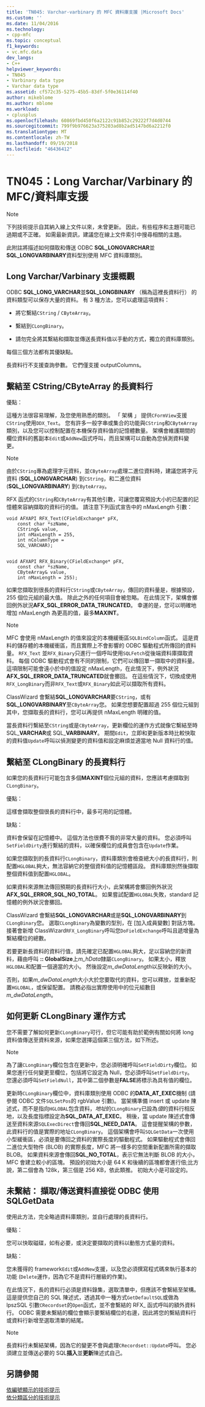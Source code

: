 ```yaml
---
title: 'TN045: Varchar-varbinary 的 MFC 資料庫支援 |Microsoft Docs'
ms.custom: ''
ms.date: 11/04/2016
ms.technology:
- cpp-mfc
ms.topic: conceptual
f1_keywords:
- vc.mfc.data
dev_langs:
- C++
helpviewer_keywords:
- TN045
- Varbinary data type
- Varchar data type
ms.assetid: cf572c35-5275-45b5-83df-5f0e36114f40
author: mikeblome
ms.author: mblome
ms.workload:
- cplusplus
ms.openlocfilehash: 60869fbd450f6a2122c91b852c29222f7d4d0744
ms.sourcegitcommit: 799f9b976623a375203ad8b2ad5147bd6a2212f0
ms.translationtype: MT
ms.contentlocale: zh-TW
ms.lasthandoff: 09/19/2018
ms.locfileid: "46436412"
---
```

# <a name="tn045-mfcdatabase-support-for-long-varcharvarbinary"></a>TN045：Long Varchar/Varbinary 的 MFC/資料庫支援

> [!NOTE]
>  下列技術提示自其納入線上文件以來，未曾更新。 因此，有些程序和主題可能已過期或不正確。 如需最新資訊，建議您在線上文件索引中搜尋相關的主題。

此附註將描述如何擷取和傳送 ODBC **SQL_LONGVARCHAR**並**SQL_LONGVARBINARY**資料型別使用 MFC 資料庫類別。

## <a name="overview-of-long-varcharvarbinary-support"></a>Long Varchar/Varbinary 支援概觀

ODBC **SQL_LONG_VARCHAR**並**SQL_LONGBINARY** （稱為這裡長資料行） 的資料類型可以保存大量的資料。 有 3 種方法，您可以處理這項資料：

- 將它繫結`CString` / `CByteArray`。

- 繫結到`CLongBinary`。

- 請勿完全將其繫結和擷取並傳送長資料值以手動的方式，獨立的資料庫類別。

每個三個方法都有其優缺點。

長資料行不支援查詢參數。 它們僅支援 outputColumns。

## <a name="binding-a-long-data-column-to-a-cstringcbytearray"></a>繫結至 CString/CByteArray 的長資料行

優點：

這種方法很容易理解，及您使用熟悉的類別。 「 架構 」 提供`CFormView`支援`CString`使用`DDX_Text`。 您有許多一般字串或集合的功能與`CString`和`CByteArray`類別，以及您可以控制配置在本機保存資料值的記憶體數量。 架構會維護期間的欄位資料的舊副本`Edit`或`AddNew`函式呼叫，而且架構可以自動為您偵測資料變更。

> [!NOTE]
>  由於`CString`專為處理字元資料，並`CByteArray`處理二進位資料時，建議您將字元資料 (**SQL_LONGVARCHAR**) 到`CString`，和二進位資料 (**SQL_LONGVARBINARY**) 到`CByteArray`。

RFX 函式的`CString`和`CByteArray`有其他引數，可讓您覆寫預設大小的已配置的記憶體來容納擷取的資料行的值。 請注意下列函式宣告中的 nMaxLength 引數：

```
void AFXAPI RFX_Text(CFieldExchange* pFX,
    const char *szName,
    CString& value,
    int nMaxLength = 255,
    int nColumnType =
    SQL_VARCHAR);


void AFXAPI RFX_Binary(CFieldExchange* pFX,
    const char *szName,
    CByteArray& value,
    int nMaxLength = 255);
```

如果您擷取到很長的資料行`CString`或`CByteArray`，傳回的資料量是，根據預設，255 個位元組的最大值。 除此之外的任何項目會被忽略。 在此情況下，架構會擲回例外狀況**AFX_SQL_ERROR_DATA_TRUNCATED**。 幸運的是，您可以明確地增加 nMaxLength 為更高的值，最多**MAXINT**。

> [!NOTE]
>  MFC 會使用 nMaxLength 的值來設定的本機緩衝區`SQLBindColumn`函式。 這是資料的儲存體的本機緩衝區，而且實際上不會影響的 ODBC 驅動程式所傳回的資料量。 `RFX_Text` 並`RFX_Binary`只進行一個呼叫使用`SQLFetch`從後端資料庫擷取資料。 每個 ODBC 驅動程式會有不同的限制，它們可以傳回單一擷取中的資料量。 這項限制可能會遠小於中的值設定 nMaxLength，在此情況下，例外狀況**AFX_SQL_ERROR_DATA_TRUNCATED**就會擲回。 在這些情況下，切換成使用`RFX_LongBinary`而非`RFX_Text`或`RFX_Binary`如此可以擷取所有資料。

ClassWizard 會繫結**SQL_LONGVARCHAR**要`CString`，或有**SQL_LONGVARBINARY**至`CByteArray`您。 如果您想要配置超過 255 個位元組到其中，您擷取長的資料行，您可以再提供 nMaxLength 明確的值。

當長資料行繫結至`CString`或是`CByteArray`，更新欄位的運作方式就像它繫結至時 SQL_**VARCHAR**或 SQL_**VARBINARY**。 期間`Edit`，立即和更新版本時比較快取的資料值`Update`呼叫以偵測變更的資料值和設定麻煩並適當地 Null 資料行的值。

## <a name="binding-a-long-data-column-to-a-clongbinary"></a>繫結至 CLongBinary 的長資料行

如果您的長資料行可能包含多個**MAXINT**個位元組的資料，您應該考慮擷取到`CLongBinary`。

優點：

這樣會擷取整個很長的資料行中，最多可用的記憶體。

缺點：

資料會保留在記憶體中。 這個方法也很費不貲的非常大量的資料。 您必須呼叫`SetFieldDirty`進行繫結的資料，以確保欄位的成員會包含在`Update`作業。

如果您擷取到的長資料行`CLongBinary`，資料庫類別會檢查總大小的長資料行，則配置`HGLOBAL`夠大，無法容納它的整個資料值的記憶體區段。 資料庫類別然後擷取整個資料值到配置`HGLOBAL`。

如果資料來源無法傳回預期的長資料行大小，此架構將會擲回例外狀況**AFX_SQL_ERROR_SQL_NO_TOTAL**。 如果嘗試配置`HGLOBAL`失敗，standard 記憶體的例外狀況會擲回。

ClassWizard 會繫結**SQL_LONGVARCHAR**或是**SQL_LONGVARBINARY**到`CLongBinary`您。 選取`CLongBinary`為變數的型別，在 [加入成員變數] 對話方塊。 接著會新增 ClassWizard`RFX_LongBinary`呼叫您`DoFieldExchange`呼叫且遞增量為繫結欄位的總數。

若要更新長資料的資料行值，請先確定已配置`HGLOBAL`夠大，足以容納您的新資料，藉由呼叫 **:: GlobalSize**上*m_hData*隸屬`CLongBinary`。 如果太小，釋放`HGLOBAL`和配置一個適當的大小。 然後設定*m_dwDataLength*以反映新的大小。

否則，如果*m_dwDataLength*大小大於您要取代的資料，您可以釋放，並重新配置`HGLOBAL`，或保留配置。 請務必指出實際使用中的位元組數目*m_dwDataLength*。

## <a name="how-updating-a-clongbinary-works"></a>如何更新 CLongBinary 運作方式

您不需要了解如何更新`CLongBinary`可行，但它可能有助於範例有關如何將 long 資料值傳送至資料來源，如果您選擇這個第三個方法，如下所述。

> [!NOTE]
>  為了讓`CLongBinary`欄位包含在更新中，您必須明確呼叫`SetFieldDirty`欄位。 如果您進行任何變更至欄位，包括將它設定為 Null，您必須呼叫`SetFieldDirty`。 您還必須呼叫`SetFieldNull`，其中第二個參數是**FALSE**將標示為具有值的欄位。

更新時`CLongBinary`欄位中，資料庫類別使用 ODBC 的**DATA_AT_EXEC**機制 (請參閱 ODBC 文件`SQLSetPos`的 rgbValue 引數)。 當架構準備 insert 或 update 陳述式，而不是指向`HGLOBAL`包含資料，*地址*的`CLongBinary`已設為*值*的資料行相反地，以及長度指標設定為**SQL_DATA_AT_EXEC**。 稍後，當 update 陳述式會傳送至資料來源`SQLExecDirect`會傳回**SQL_NEED_DATA**。 這會提醒架構的參數，此資料行的值是實際的地址`CLongBinary`。 這個架構會呼叫`SQLGetData`一次使用小型緩衝區，必須是要傳回之資料的實際長度的驅動程式。 如果驅動程式會傳回二進位大型物件 (BLOB) 的實際長度，MFC 將一樣多的空間重新配置所需的擷取 BLOB。 如果資料來源會傳回**SQL_NO_TOTAL**，表示它無法判斷 BLOB 的大小，MFC 會建立較小的區塊。 預設的初始大小是 64 K 和後續的區塊都會進行倍;比方說，第二個會為 128k，第三個是 256 KB，依此類推。 初始大小是可設定的。

## <a name="not-binding-retrievingsending-data-directly-from-odbc-with-sqlgetdata"></a>未繫結： 擷取/傳送資料直接從 ODBC 使用 SQLGetData

使用此方法，完全略過資料庫類別，並自行處理的長資料行。

優點：

您可以快取磁碟，如有必要，或決定要擷取的資料以動態方式量的資料。

缺點：

您未獲得的 framework`Edit`或`AddNew`支援，以及您必須撰寫程式碼來執行基本的功能 (`Delete`運作，因為它不是資料行層級的作業)。

在此情況下，長的資料行必須是資料錄集，選取清單中，但應該不會繫結至架構。 這是提供您自己的 SQL 陳述式，透過其中一種方式`GetDefaultSQL`或做為 lpszSQL 引數`CRecordset`的`Open`函式，並不會繫結的 RFX_ 函式呼叫的額外資料行。 ODBC 需要未繫結的欄位會顯示要繫結欄位的右邊，因此將您的繫結資料行或資料行新增至選取清單的結尾。

> [!NOTE]
>  長資料行未繫結架構，因為它的變更不會與處理`CRecordset::Update`呼叫。 您必須建立並傳送必要的 SQL**插入**並**更新**陳述式自己。

## <a name="see-also"></a>另請參閱

[依編號顯示的技術提示](../mfc/technical-notes-by-number.md)<br/>
[依分類區分的技術提示](../mfc/technical-notes-by-category.md)

